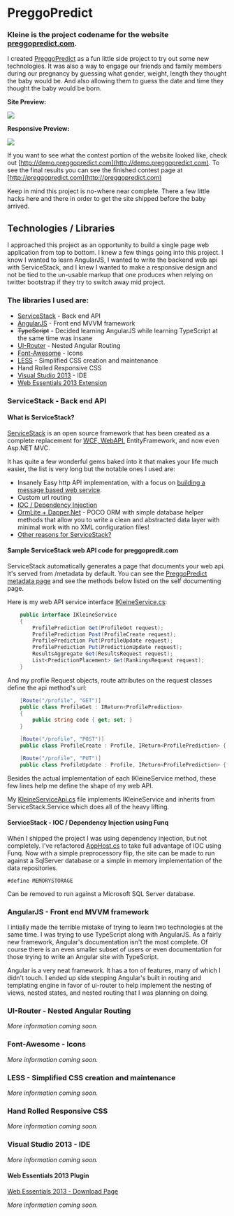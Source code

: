 # PreggoPredict

### Kleine is the project codename for the website [preggopredict.com](http://preggopredict.com).

I created [PreggoPredict](http://preggopredict.com) as a fun little side project to try out some new technologies. It was also a way to engage our friends and family members during our pregnancy by guessing what gender, weight, length they thought the baby would be. And also allowing them to guess the date and time they thought the baby would be born.

**Site Preview:**

[![](http://i.imgur.com/atWFBBP.png)](http://demo.preggopredict.com)

**Responsive Preview:**

[![](http://i.imgur.com/QZvUCsS.png)](http://demo.preggopredict.com)

If you want to see what the contest portion of the website looked like, check out [http://demo.preggopredict.com](http://demo.preggopredict.com). To see the final results you can see the finished contest page at [http://preggopredict.com](http://preggopredict.com)

Keep in mind this project is no-where near complete. There a few little hacks here and there in order to get the site shipped before the baby arrived.

## Technologies / Libraries 
I approached this project as an opportunity to build a single page web application from top to bottom. I knew a few things going into this project. I know I wanted to learn AngularJS, I wanted to write the backend web api with ServiceStack, and I knew I wanted to make a responsive design and not be tied to the un-usable markup that one produces when relying on twitter bootstrap if they try to switch away mid project.

### The libraries I used are:
 - [ServiceStack](https://servicestack.net/) - Back end API
 - [AngularJS](http://angularjs.org/) - Front end MVVM framework
 - ~~TypeScript~~ - Decided learning AngularJS while learning TypeScript at the same time was insane
 - [UI-Router](https://github.com/angular-ui/ui-router) - Nested Angular Routing
 - [Font-Awesome](http://fortawesome.github.io/Font-Awesome/) - Icons
 - [LESS](http://lesscss.org/) - Simplified CSS creation and maintenance
 - Hand Rolled Responsive CSS
 - [Visual Studio 2013](http://visualstudio.com/) - IDE
  - [Web Essentials 2013 Extension](http://vswebessentials.com/)

### ServiceStack - Back end API

#### What is ServiceStack? 
[ServiceStack](https://servicestack.net/) is an open source framework that has been created as a complete replacement for [WCF, WebAPI.](http://stackoverflow.com/questions/15927475/servicestack-request-dto-design/15941229#15941229) EntityFramework, and now even Asp.NET MVC. 

It has quite a few wonderful gems baked into it that makes your life much easier, the list is very long but the notable ones I used are:
- Insanely Easy http API implementation, with a focus on [building a message based web service](https://github.com/ServiceStack/ServiceStack/wiki/What-is-a-message-based-web-service%3F).
- Custom url routing
- [IOC / Dependency Injection](https://github.com/ServiceStack/ServiceStack/wiki/The-IoC-container)
- [OrmLite + Dapper.Net](https://github.com/ServiceStack/ServiceStack.OrmLite) - POCO ORM with simple database helper methods that allow you to write a clean and abstracted data layer with minimal work with no XML configuration files!
- [Other reasons for ServiceStack?](https://github.com/ServiceStack/ServiceStack/wiki/Why-Servicestack)	

#### Sample ServiceStack web API code for preggopredit.com
ServiceStack automatically generates a page that documents your web api. It's served from /metadata by default. You can see the [PreggoPredict metadata page](http://preggopredict.com/api/metadata) and see the methods below listed on the self documenting page.

Here is my web API service interface [IKleineService.cs](/src/Kleine/Services/IKleineService.cs):

```csharp
    public interface IKleineService
    {
        ProfilePrediction Get(ProfileGet request);
        ProfilePrediction Post(ProfileCreate request);
        ProfilePrediction Put(ProfileUpdate request);
        ProfilePrediction Put(PredictionUpdate request);
        ResultsAggregate Get(ResultsRequest request);
        List<PredictionPlacement> Get(RankingsRequest request);
    }
```	

And my profile Request objects, route attributes on the request classes define the api method's url:

```csharp
    [Route("/profile", "GET")]
    public class ProfileGet : IReturn<ProfilePrediction>
    {
        public string code { get; set; }
    }

    [Route("/profile", "POST")]
    public class ProfileCreate : Profile, IReturn<ProfilePrediction> { }

    [Route("/profile", "PUT")]
    public class ProfileUpdate : Profile, IReturn<ProfilePrediction> { }    	
```

Besides the actual implementation of each IKleineService method, these few lines help me define the shape of my web API.

My [KleineServiceApi.cs](/src/Kleine.Services/KleineServiceApi.cs) file implements IKleineService and inherits from ServiceStack.Service which does all of the heavy lifting.

#### ServiceStack - IOC / Dependency Injection using Funq
When I shipped the project I was using dependency injection, but not completely. I've refactored [AppHost.cs](/src/Kleine.Website/AppHost.cs) to take full advantage of IOC using Funq. Now with a simple preprocessory flip, the site can be made to run against a SqlServer database or a simple in memory implementation of the data repositories.

    #define MEMORYSTORAGE

Can be removed to run against a Microsoft SQL Server database.

### AngularJS - Front end MVVM framework
I intially made the terrible mistake of trying to learn two technologies at the same time. I was trying to use TypeScript along with AngularJS. As a fairly new framework, Angular's documentation isn't the most complete. Of course there is an even smaller subset of users or even documentation for those trying to write an Angular site with TypeScript.

Angular is a very neat framework. It has a ton of features, many of which I didn't touch. I ended up side stepping Angular's built in routing and templating engine in favor of ui-router to help implement the nesting of views, nested states, and nested routing that I was planning on doing.

### UI-Router - Nested Angular Routing
_More information coming soon._

### Font-Awesome - Icons
_More information coming soon._

### LESS - Simplified CSS creation and maintenance
_More information coming soon._

### Hand Rolled Responsive CSS
_More information coming soon._

### Visual Studio 2013 - IDE
_More information coming soon._

#### Web Essentials 2013 Plugin
[Web Essentials 2013 - Download Page](http://visualstudiogallery.msdn.microsoft.com/56633663-6799-41d7-9df7-0f2a504ca361)

_More information coming soon._
